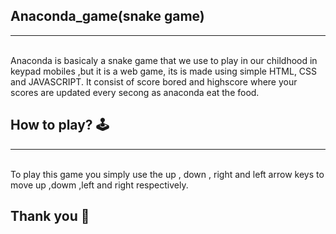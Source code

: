 ## **Anaconda_game(snake game)** 

---

<br>
Anaconda is basicaly a snake game that we use to play in our childhood in keypad mobiles ,but it is a web game,
its is made using simple HTML, CSS and JAVASCRIPT.
It consist of score bored and highscore where your scores are updated every secong as anaconda eat  the food.

<br>

## **How to play? 🕹️**
---
<br>
To play this game you simply use the
up , down , right and left arrow keys to move up ,dowm ,left and right respectively.

<br>


## **Thank you 🙂**
